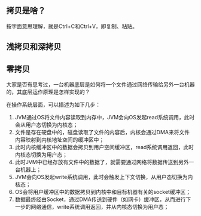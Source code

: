 ## 拷贝是啥？

按字面意思理解，就是Ctrl+C和Ctrl+V，即复制、粘贴。

## 浅拷贝和深拷贝

## 零拷贝

大家是否有思考过，一台机器底层是如何将一个文件通过网络传输给另外一台机器的，其底层运作原理是怎样实现的？

在操作系统层面，可以描述为如下几步：

1. JVM通过OS将文件内容读取到内存中，JVM会向OS发起read系统调用，此时会从用户态切换为内核态；
2. 文件是存在硬盘中的，磁盘读取了文件的内容后，内核会通过DMA来将文件内容映射到内核地址空间的缓冲区中；
3. 此时内核缓冲区中的数据会拷贝到用户空间缓冲区，read系统调用返回，此时内核态切换为用户态；
4. 此时JVM中已经存放有文件中的数据了，就需要通过网络将数据传送到另外一台机器上；
5. JVM会向OS发起write系统调用，此时会触发上下文切换，从用户态切换为内核态；
6. OS会将用户缓冲区中的数据拷贝到内核中和目标机器有关的socket缓冲区；
7. 数据最终经由Socket，通过DMA传送到硬件（如网卡）缓冲区，从而进行下一步的网络通信，write系统调用返回，并从内核态切换为用户态；